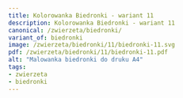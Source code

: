 ```yaml
---
title: Kolorowanka Biedronki - wariant 11
description: Kolorowanka Biedronki - wariant 11
canonical: /zwierzeta/biedronki/
variant_of: biedronki
image: /zwierzeta/biedronki/11/biedronki-11.svg
pdf: /zwierzeta/biedronki/11/biedronki-11.pdf
alt: "Malowanka biedronki do druku A4"
tags:
- zwierzeta
- biedronki
---
```


